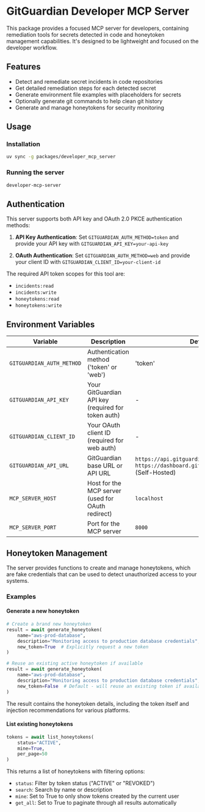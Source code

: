 # GitGuardian Developer MCP Server

This package provides a focused MCP server for developers, containing remediation tools for secrets detected in code and honeytoken management capabilities. It's designed to be lightweight and focused on the developer workflow.

## Features

- Detect and remediate secret incidents in code repositories
- Get detailed remediation steps for each detected secret
- Generate environment file examples with placeholders for secrets
- Optionally generate git commands to help clean git history
- Generate and manage honeytokens for security monitoring

## Usage

### Installation

```bash
uv sync -g packages/developer_mcp_server
```

### Running the server

```bash
developer-mcp-server
```

## Authentication

This server supports both API key and OAuth 2.0 PKCE authentication methods:

1. **API Key Authentication**: Set `GITGUARDIAN_AUTH_METHOD=token` and provide your API key with `GITGUARDIAN_API_KEY=your-api-key`

2. **OAuth Authentication**: Set `GITGUARDIAN_AUTH_METHOD=web` and provide your client ID with `GITGUARDIAN_CLIENT_ID=your-client-id`

The required API token scopes for this tool are:
- `incidents:read`
- `incidents:write`
- `honeytokens:read`
- `honeytokens:write`

## Environment Variables

| Variable | Description | Default |
|----------|-------------|---------|
| `GITGUARDIAN_AUTH_METHOD` | Authentication method ('token' or 'web') | 'token' |
| `GITGUARDIAN_API_KEY` | Your GitGuardian API key (required for token auth) | - |
| `GITGUARDIAN_CLIENT_ID` | Your OAuth client ID (required for web auth) | - |
| `GITGUARDIAN_API_URL` | GitGuardian base URL or API URL | `https://api.gitguardian.com/v1` (SaaS) `https://dashboard.gitguardian.mycorp.local` (Self-Hosted) |
| `MCP_SERVER_HOST` | Host for the MCP server (used for OAuth redirect) | `localhost` |
| `MCP_SERVER_PORT` | Port for the MCP server | `8000` |

## Honeytoken Management

The server provides functions to create and manage honeytokens, which are fake credentials that can be used to detect unauthorized access to your systems.

### Examples

#### Generate a new honeytoken

```python
# Create a brand new honeytoken
result = await generate_honeytoken(
    name="aws-prod-database",
    description="Monitoring access to production database credentials",
    new_token=True  # Explicitly request a new token
)

# Reuse an existing active honeytoken if available
result = await generate_honeytoken(
    name="aws-prod-database",
    description="Monitoring access to production database credentials",
    new_token=False  # Default - will reuse an existing token if available
)
```

The result contains the honeytoken details, including the token itself and injection recommendations for various platforms.

#### List existing honeytokens

```python
tokens = await list_honeytokens(
    status="ACTIVE",
    mine=True,
    per_page=50
)
```

This returns a list of honeytokens with filtering options:
- `status`: Filter by token status ("ACTIVE" or "REVOKED")
- `search`: Search by name or description
- `mine`: Set to True to only show tokens created by the current user
- `get_all`: Set to True to paginate through all results automatically
